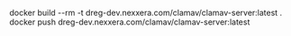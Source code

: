 docker build --rm -t dreg-dev.nexxera.com/clamav/clamav-server:latest .
docker push dreg-dev.nexxera.com/clamav/clamav-server:latest
